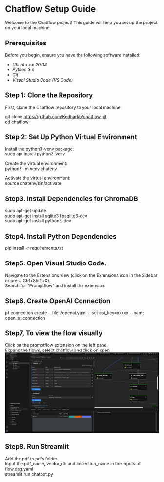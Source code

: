 # Chatflow Setup Guide

Welcome to the Chatflow project! This guide will help you set up the project on your local machine.

## Prerequisites

Before you begin, ensure you have the following software installed:

- *Ubuntu >= 20.04*
- *Python 3.x*
- *Git*
- *Visual Studio Code (VS Code)*

## Step 1: Clone the Repository

First, clone the Chatflow repository to your local machine:

git clone https://github.com/Kedharkb/chatflow.git  <br>
cd chatflow

## Step 2: Set Up Python Virtual Environment

Install the python3-venv package:<br>
sudo apt install python3-venv<br>

Create the virtual environment:<br>
python3 -m venv chatenv<br>

Activate the virtual environment:<br>
source chatenv/bin/activate <br>

## Step3. Install Dependencies for ChromaDB <br>
sudo apt-get update <br>
sudo apt-get install sqlite3 libsqlite3-dev <br>
sudo apt-get install python3-dev <br>

## Step4. Install Python Dependencies <br>
pip install -r requirements.txt

## Step5. Open Visual Studio Code. <br>
Navigate to the Extensions view (click on the Extensions icon in the Sidebar or press Ctrl+Shift+X). <br>
Search for "Promptflow" and install the extension. <br>

## Step6.  Create OpenAI Connection <br>
pf connection create --file ./openai.yaml --set api_key=xxxxx --name open_ai_connection

## Step7, To view the flow visually 
Click on the promptflow extension on the left panel <br>
Expand the flows, select chatflow and click on open
![Alt text](assets/promptflow_visual.png)


## Step8.  Run Streamlit
Add the pdf to pdfs folder  <br>
Input the pdf_name, vector_db and collection_name in the inputs of flow.dag.yaml  <br>
streamlit run chatbot.py

